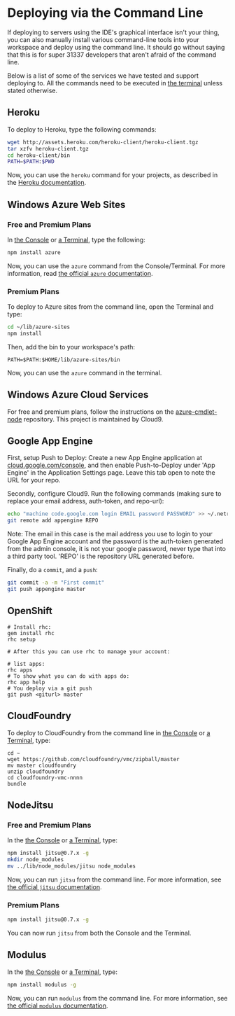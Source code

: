 # Deploying via the Command Line

If deploying to servers using the IDE's graphical interface isn't your thing, 
you can also manually install various command-line tools into your workspace and 
deploy using the command line. It should go without saying that this is for 
super 31337 developers that aren't afraid of the command line.

Below is a list of some of the services we have tested and support deploying to. 
All the commands need to be executed in [the terminal](./terminal.html) unless 
stated otherwise.

## Heroku

To deploy to Heroku, type the following commands:

```bash
wget http://assets.heroku.com/heroku-client/heroku-client.tgz
tar xzfv heroku-client.tgz
cd heroku-client/bin
PATH=$PATH:$PWD
```

Now, you can use the `heroku` command for your projects, as described in the 
[Heroku documentation](https://toolbelt.heroku.com/).

## Windows Azure Web Sites

### Free and Premium Plans

In [the Console](./console.html) or [a Terminal](./terminal.html), type the 
following:

```bash
npm install azure
```

Now, you can use the `azure` command from the Console/Terminal. For more 
information, read [the official `azure` documentation](https://github.com/WindowsAzure/azure-sdk-for-node).

### Premium Plans

To deploy to Azure sites from the command line, open the Terminal and type:

```bash
cd ~/lib/azure-sites
npm install
```

Then, add the bin to your workspace's path:

```
PATH=$PATH:$HOME/lib/azure-sites/bin
```

Now, you can use the `azure` command in the terminal.

## Windows Azure Cloud Services

For free and premium plans, follow the instructions on the 
[azure-cmdlet-node](https://github.com/c9/azure-cmdlet-node) repository. This 
project is maintained by Cloud9.

## Google App Engine
First, setup Push to Deploy: Create a new App Engine application at 
[cloud.google.com/console](http://cloud.google.com/console), and then enable 
Push-to-Deploy under 'App Engine' in the Application Settings page. Leave this 
tab open to note the URL for your repo.

Secondly, configure Cloud9. Run the following commands (making sure to replace 
your email address, auth-token, and repo-url):

```bash
echo "machine code.google.com login EMAIL password PASSWORD" >> ~/.netrc
git remote add appengine REPO
```

Note: The email in this case is the mail address you use to login to your Google
App Engine account and the password is the auth-token generated from the admin
console, it is not your google password, never type that into a third party tool.
'REPO' is the repository URL generated before.

Finally, do a `commit`, and a `push`:

```bash
git commit -a -m "First commit"
git push appengine master
```

## OpenShift

```
# Install rhc:
gem install rhc
rhc setup

# After this you can use rhc to manage your account:

# list apps:
rhc apps
# To show what you can do with apps do:
rhc app help
# You deploy via a git push
git push <giturl> master
```

## CloudFoundry

To deploy to CloudFoundry from the command line in [the Console](./console.html) 
or [a Terminal](./terminal.html), type:

```
cd ~
wget https://github.com/cloudfoundry/vmc/zipball/master
mv master cloudfoundry
unzip cloudfoundry
cd cloudfoundry-vmc-nnnn
bundle 
```

## NodeJitsu

### Free and Premium Plans

In the [the Console](./console.html) or [a Terminal](./terminal.html), type:

```bash
npm install jitsu@0.7.x -g
mkdir node_modules
mv ../lib/node_modules/jitsu node_modules
```

Now, you can run `jitsu` from the command line. For more information, see 
[the official `jitsu` documentation](https://github.com/nodejitsu/jitsu).

### Premium Plans

```bash
npm install jitsu@0.7.x -g
```

You can now run `jitsu` from both the Console and the Terminal.

## Modulus

In the [the Console](./console.html) or [a Terminal](./terminal.html), type:

```bash
npm install modulus -g
```

Now, you can run `modulus` from the command line. For more information, see 
[the official `modulus` documentation](https://github.com/onmodulus/modulus-cli).

